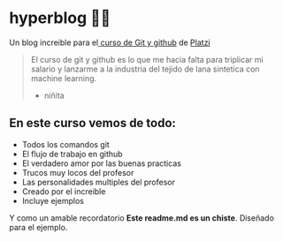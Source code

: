# hyperblog 👨‍💻

Un blog increible para el[ curso de Git y github](https://platzi.com/clases/git-github/ " curso de Git y Github") de [Platzi](https://platzi.com/ "Platzi")

> El curso de git y github es lo que me hacia falta para triplicar mi salario y lanzarme a la industria del tejido de lana sintetica con machine learning.
> - niñita

## En este curso vemos de todo:
* Todos los comandos git
* El flujo de trabajo en github
* El verdadero amor por las buenas practicas
* Trucos muy locos del profesor
* Las personalidades multiples del profesor
* Creado por el increible
* Incluye ejemplos

Y como un amable recordatorio **Este readme.md es un chiste**. Diseñado para el ejemplo.